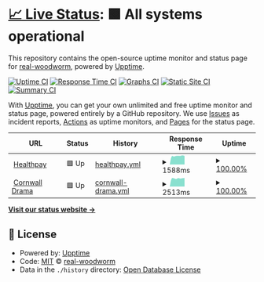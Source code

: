# [📈 Live Status](https://real-woodworm.github.io/sitemon): <!--live status--> **🟩 All systems operational**

This repository contains the open-source uptime monitor and status page for [real-woodworm](https://real-woodworm.github.io/sitemon), powered by [Upptime](https://github.com/upptime/upptime).

[![Uptime CI](https://github.com/real-woodworm/sitemon/workflows/Uptime%20CI/badge.svg)](https://github.com/real-woodworm/sitemon/actions?query=workflow%3A%22Uptime+CI%22)
[![Response Time CI](https://github.com/real-woodworm/sitemon/workflows/Response%20Time%20CI/badge.svg)](https://github.com/real-woodworm/sitemon/actions?query=workflow%3A%22Response+Time+CI%22)
[![Graphs CI](https://github.com/real-woodworm/sitemon/workflows/Graphs%20CI/badge.svg)](https://github.com/real-woodworm/sitemon/actions?query=workflow%3A%22Graphs+CI%22)
[![Static Site CI](https://github.com/real-woodworm/sitemon/workflows/Static%20Site%20CI/badge.svg)](https://github.com/real-woodworm/sitemon/actions?query=workflow%3A%22Static+Site+CI%22)
[![Summary CI](https://github.com/real-woodworm/sitemon/workflows/Summary%20CI/badge.svg)](https://github.com/real-woodworm/sitemon/actions?query=workflow%3A%22Summary+CI%22)

With [Upptime](https://upptime.js.org), you can get your own unlimited and free uptime monitor and status page, powered entirely by a GitHub repository. We use [Issues](https://github.com/real-woodworm/sitemon/issues) as incident reports, [Actions](https://github.com/real-woodworm/sitemon/actions) as uptime monitors, and [Pages](https://real-woodworm.github.io/sitemon) for the status page.

<!--start: status pages-->
<!-- This summary is generated by Upptime (https://github.com/upptime/upptime) -->
<!-- Do not edit this manually, your changes will be overwritten -->
<!-- prettier-ignore -->
| URL | Status | History | Response Time | Uptime |
| --- | ------ | ------- | ------------- | ------ |
| <img alt="" src="https://favicons.githubusercontent.com/www.healthpay.co.uk" height="13"> [Healthpay](https://www.healthpay.co.uk) | 🟩 Up | [healthpay.yml](https://github.com/real-woodworm/sitemon/commits/HEAD/history/healthpay.yml) | <details><summary><img alt="Response time graph" src="./graphs/healthpay/response-time-week.png" height="20"> 1588ms</summary><br><a href="https://real-woodworm.github.io/sitemon/history/healthpay"><img alt="Response time 1584" src="https://img.shields.io/endpoint?url=https%3A%2F%2Fraw.githubusercontent.com%2Freal-woodworm%2Fsitemon%2FHEAD%2Fapi%2Fhealthpay%2Fresponse-time.json"></a><br><a href="https://real-woodworm.github.io/sitemon/history/healthpay"><img alt="24-hour response time 1779" src="https://img.shields.io/endpoint?url=https%3A%2F%2Fraw.githubusercontent.com%2Freal-woodworm%2Fsitemon%2FHEAD%2Fapi%2Fhealthpay%2Fresponse-time-day.json"></a><br><a href="https://real-woodworm.github.io/sitemon/history/healthpay"><img alt="7-day response time 1588" src="https://img.shields.io/endpoint?url=https%3A%2F%2Fraw.githubusercontent.com%2Freal-woodworm%2Fsitemon%2FHEAD%2Fapi%2Fhealthpay%2Fresponse-time-week.json"></a><br><a href="https://real-woodworm.github.io/sitemon/history/healthpay"><img alt="30-day response time 1573" src="https://img.shields.io/endpoint?url=https%3A%2F%2Fraw.githubusercontent.com%2Freal-woodworm%2Fsitemon%2FHEAD%2Fapi%2Fhealthpay%2Fresponse-time-month.json"></a><br><a href="https://real-woodworm.github.io/sitemon/history/healthpay"><img alt="1-year response time 1584" src="https://img.shields.io/endpoint?url=https%3A%2F%2Fraw.githubusercontent.com%2Freal-woodworm%2Fsitemon%2FHEAD%2Fapi%2Fhealthpay%2Fresponse-time-year.json"></a></details> | <details><summary><a href="https://real-woodworm.github.io/sitemon/history/healthpay">100.00%</a></summary><a href="https://real-woodworm.github.io/sitemon/history/healthpay"><img alt="All-time uptime 100.00%" src="https://img.shields.io/endpoint?url=https%3A%2F%2Fraw.githubusercontent.com%2Freal-woodworm%2Fsitemon%2FHEAD%2Fapi%2Fhealthpay%2Fuptime.json"></a><br><a href="https://real-woodworm.github.io/sitemon/history/healthpay"><img alt="24-hour uptime 100.00%" src="https://img.shields.io/endpoint?url=https%3A%2F%2Fraw.githubusercontent.com%2Freal-woodworm%2Fsitemon%2FHEAD%2Fapi%2Fhealthpay%2Fuptime-day.json"></a><br><a href="https://real-woodworm.github.io/sitemon/history/healthpay"><img alt="7-day uptime 100.00%" src="https://img.shields.io/endpoint?url=https%3A%2F%2Fraw.githubusercontent.com%2Freal-woodworm%2Fsitemon%2FHEAD%2Fapi%2Fhealthpay%2Fuptime-week.json"></a><br><a href="https://real-woodworm.github.io/sitemon/history/healthpay"><img alt="30-day uptime 100.00%" src="https://img.shields.io/endpoint?url=https%3A%2F%2Fraw.githubusercontent.com%2Freal-woodworm%2Fsitemon%2FHEAD%2Fapi%2Fhealthpay%2Fuptime-month.json"></a><br><a href="https://real-woodworm.github.io/sitemon/history/healthpay"><img alt="1-year uptime 100.00%" src="https://img.shields.io/endpoint?url=https%3A%2F%2Fraw.githubusercontent.com%2Freal-woodworm%2Fsitemon%2FHEAD%2Fapi%2Fhealthpay%2Fuptime-year.json"></a></details>
| <img alt="" src="https://favicons.githubusercontent.com/www.cornwalldrama.co.uk" height="13"> [Cornwall Drama](https://www.cornwalldrama.co.uk) | 🟩 Up | [cornwall-drama.yml](https://github.com/real-woodworm/sitemon/commits/HEAD/history/cornwall-drama.yml) | <details><summary><img alt="Response time graph" src="./graphs/cornwall-drama/response-time-week.png" height="20"> 2513ms</summary><br><a href="https://real-woodworm.github.io/sitemon/history/cornwall-drama"><img alt="Response time 2247" src="https://img.shields.io/endpoint?url=https%3A%2F%2Fraw.githubusercontent.com%2Freal-woodworm%2Fsitemon%2FHEAD%2Fapi%2Fcornwall-drama%2Fresponse-time.json"></a><br><a href="https://real-woodworm.github.io/sitemon/history/cornwall-drama"><img alt="24-hour response time 2828" src="https://img.shields.io/endpoint?url=https%3A%2F%2Fraw.githubusercontent.com%2Freal-woodworm%2Fsitemon%2FHEAD%2Fapi%2Fcornwall-drama%2Fresponse-time-day.json"></a><br><a href="https://real-woodworm.github.io/sitemon/history/cornwall-drama"><img alt="7-day response time 2513" src="https://img.shields.io/endpoint?url=https%3A%2F%2Fraw.githubusercontent.com%2Freal-woodworm%2Fsitemon%2FHEAD%2Fapi%2Fcornwall-drama%2Fresponse-time-week.json"></a><br><a href="https://real-woodworm.github.io/sitemon/history/cornwall-drama"><img alt="30-day response time 2442" src="https://img.shields.io/endpoint?url=https%3A%2F%2Fraw.githubusercontent.com%2Freal-woodworm%2Fsitemon%2FHEAD%2Fapi%2Fcornwall-drama%2Fresponse-time-month.json"></a><br><a href="https://real-woodworm.github.io/sitemon/history/cornwall-drama"><img alt="1-year response time 2247" src="https://img.shields.io/endpoint?url=https%3A%2F%2Fraw.githubusercontent.com%2Freal-woodworm%2Fsitemon%2FHEAD%2Fapi%2Fcornwall-drama%2Fresponse-time-year.json"></a></details> | <details><summary><a href="https://real-woodworm.github.io/sitemon/history/cornwall-drama">100.00%</a></summary><a href="https://real-woodworm.github.io/sitemon/history/cornwall-drama"><img alt="All-time uptime 99.96%" src="https://img.shields.io/endpoint?url=https%3A%2F%2Fraw.githubusercontent.com%2Freal-woodworm%2Fsitemon%2FHEAD%2Fapi%2Fcornwall-drama%2Fuptime.json"></a><br><a href="https://real-woodworm.github.io/sitemon/history/cornwall-drama"><img alt="24-hour uptime 100.00%" src="https://img.shields.io/endpoint?url=https%3A%2F%2Fraw.githubusercontent.com%2Freal-woodworm%2Fsitemon%2FHEAD%2Fapi%2Fcornwall-drama%2Fuptime-day.json"></a><br><a href="https://real-woodworm.github.io/sitemon/history/cornwall-drama"><img alt="7-day uptime 100.00%" src="https://img.shields.io/endpoint?url=https%3A%2F%2Fraw.githubusercontent.com%2Freal-woodworm%2Fsitemon%2FHEAD%2Fapi%2Fcornwall-drama%2Fuptime-week.json"></a><br><a href="https://real-woodworm.github.io/sitemon/history/cornwall-drama"><img alt="30-day uptime 100.00%" src="https://img.shields.io/endpoint?url=https%3A%2F%2Fraw.githubusercontent.com%2Freal-woodworm%2Fsitemon%2FHEAD%2Fapi%2Fcornwall-drama%2Fuptime-month.json"></a><br><a href="https://real-woodworm.github.io/sitemon/history/cornwall-drama"><img alt="1-year uptime 99.96%" src="https://img.shields.io/endpoint?url=https%3A%2F%2Fraw.githubusercontent.com%2Freal-woodworm%2Fsitemon%2FHEAD%2Fapi%2Fcornwall-drama%2Fuptime-year.json"></a></details>

<!--end: status pages-->

[**Visit our status website →**](https://real-woodworm.github.io/sitemon)

## 📄 License

- Powered by: [Upptime](https://github.com/upptime/upptime)
- Code: [MIT](./LICENSE) © [real-woodworm](https://real-woodworm.github.io/sitemon)
- Data in the `./history` directory: [Open Database License](https://opendatacommons.org/licenses/odbl/1-0/)
